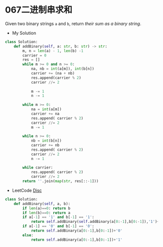 # 067二进制串求和

Given two binary strings `a` and `b`, return *their sum as a binary string*.



* My Solution

```python
class Solution:
    def addBinary(self, a: str, b: str) -> str:
        m, n = len(a) - 1, len(b) -1
        carrier = 0
        res = []
        while m >= 0 and n >= 0:
            na, nb = int(a[m]), int(b[n])
            carrier += (na + nb)
            res.append(carrier % 2)
            carrier //= 2
            
            m -= 1
            n -= 1
            
        while m >= 0:
            na = int(a[m])
            carrier += na
            res.append( carrier % 2)
            carrier //= 2
            m -= 1
                
        while n >= 0:
            nb = int(b[n])
            carrier += nb
            res.append( carrier % 2)
            carrier //= 2
            n -= 1
            
        while carrier:
            res.append( carrier % 2)
            carrier //= 2
        return ''.join(map(str, res[::-1]))
```



* LeetCode [Disc](https://leetcode.com/problems/add-binary/discuss/24500/An-accepted-concise-Python-recursive-solution-10-lines)

```python
class Solution:
    def addBinary(self, a, b):
        if len(a)==0: return b
        if len(b)==0: return a
        if a[-1] == '1' and b[-1] == '1':
            return self.addBinary(self.addBinary(a[0:-1],b[0:-1]),'1')+'0'
        if a[-1] == '0' and b[-1] == '0':
            return self.addBinary(a[0:-1],b[0:-1])+'0'
        else:
            return self.addBinary(a[0:-1],b[0:-1])+'1'
```

